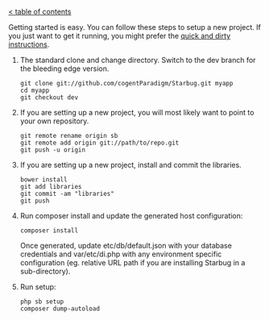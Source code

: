 [< table of contents](../README.md)

Getting started is easy. You can follow these steps to setup a new project. If you just want to get it running, you might prefer the [quick and dirty instructions](basic.md).

1. The standard clone and change directory. Switch to the dev branch for the bleeding edge version.

    ```
    git clone git://github.com/cogentParadigm/Starbug.git myapp
    cd myapp
    git checkout dev
    ```

1. If you are setting up a new project, you will most likely want to point to your own repository.

    ```
    git remote rename origin sb
    git remote add origin git://path/to/repo.git
    git push -u origin
    ```

1. If you are setting up a new project, install and commit the libraries.

    ```
    bower install
    git add libraries
    git commit -am "libraries"
    git push
    ```

1. Run composer install and update the generated host configuration:

    ```
    composer install
    ```

    Once generated, update etc/db/default.json with your database credentials and var/etc/di.php with any environment specific configuration (eg. relative URL path if you are installing Starbug in a sub-directory).

1. Run setup:

    ```
    php sb setup
    composer dump-autoload
    ```
